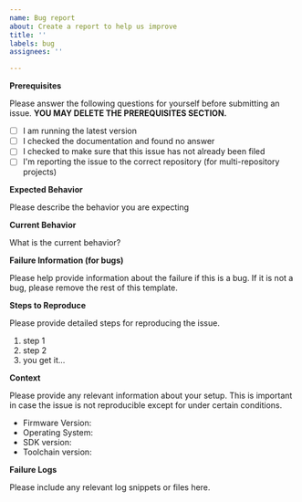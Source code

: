 ```yaml
---
name: Bug report
about: Create a report to help us improve
title: ''
labels: bug
assignees: ''

---
```


**Prerequisites**

Please answer the following questions for yourself before submitting an issue. **YOU MAY DELETE THE PREREQUISITES SECTION.**

- [ ] I am running the latest version
- [ ] I checked the documentation and found no answer
- [ ] I checked to make sure that this issue has not already been filed
- [ ] I'm reporting the issue to the correct repository (for multi-repository projects)

**Expected Behavior**

Please describe the behavior you are expecting

**Current Behavior**

What is the current behavior?

**Failure Information (for bugs)**

Please help provide information about the failure if this is a bug. If it is not a bug, please remove the rest of this template.

**Steps to Reproduce**

Please provide detailed steps for reproducing the issue.

1. step 1
2. step 2
3. you get it...

**Context**

Please provide any relevant information about your setup. This is important in case the issue is not reproducible except for under certain conditions.

* Firmware Version:
* Operating System:
* SDK version:
* Toolchain version:

**Failure Logs**

Please include any relevant log snippets or files here.
